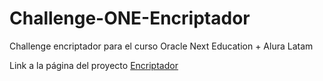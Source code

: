 # Challenge-ONE-Encriptador
Challenge encriptador para el curso Oracle Next Education + Alura Latam

Link a la página del proyecto [Encriptador](https://luiscorreadv.github.io/Challenge-ONE-Encriptador/)
